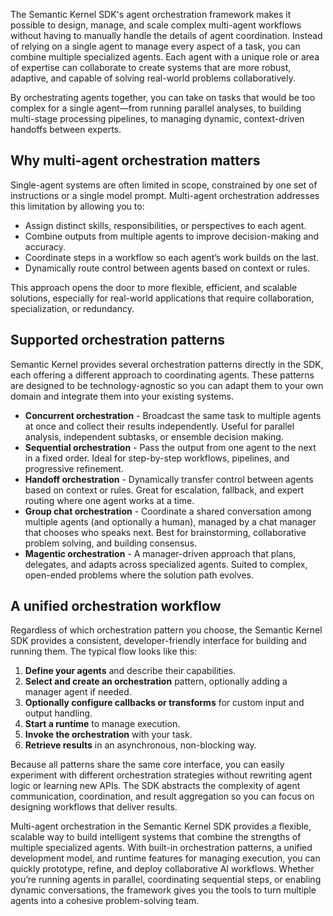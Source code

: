 The Semantic Kernel SDK's agent orchestration framework makes it possible to design, manage, and scale complex multi-agent workflows without having to manually handle the details of agent coordination. Instead of relying on a single agent to manage every aspect of a task, you can combine multiple specialized agents. Each agent with a unique role or area of expertise can collaborate to create systems that are more robust, adaptive, and capable of solving real-world problems collaboratively.

By orchestrating agents together, you can take on tasks that would be too complex for a single agent—from running parallel analyses, to building multi-stage processing pipelines, to managing dynamic, context-driven handoffs between experts.

## Why multi-agent orchestration matters

Single-agent systems are often limited in scope, constrained by one set of instructions or a single model prompt. Multi-agent orchestration addresses this limitation by allowing you to:

- Assign distinct skills, responsibilities, or perspectives to each agent.
- Combine outputs from multiple agents to improve decision-making and accuracy.
- Coordinate steps in a workflow so each agent’s work builds on the last.
- Dynamically route control between agents based on context or rules.

This approach opens the door to more flexible, efficient, and scalable solutions, especially for real-world applications that require collaboration, specialization, or redundancy.

## Supported orchestration patterns

Semantic Kernel provides several orchestration patterns directly in the SDK, each offering a different approach to coordinating agents. These patterns are designed to be technology-agnostic so you can adapt them to your own domain and integrate them into your existing systems.

- **Concurrent orchestration** - Broadcast the same task to multiple agents at once and collect their results independently. Useful for parallel analysis, independent subtasks, or ensemble decision making.
- **Sequential orchestration** - Pass the output from one agent to the next in a fixed order. Ideal for step-by-step workflows, pipelines, and progressive refinement.
- **Handoff orchestration** - Dynamically transfer control between agents based on context or rules. Great for escalation, fallback, and expert routing where one agent works at a time.
- **Group chat orchestration** - Coordinate a shared conversation among multiple agents (and optionally a human), managed by a chat manager that chooses who speaks next. Best for brainstorming, collaborative problem solving, and building consensus.
- **Magentic orchestration** - A manager-driven approach that plans, delegates, and adapts across specialized agents. Suited to complex, open-ended problems where the solution path evolves.

## A unified orchestration workflow

Regardless of which orchestration pattern you choose, the Semantic Kernel SDK provides a consistent, developer-friendly interface for building and running them. The typical flow looks like this:

1. **Define your agents** and describe their capabilities.
1. **Select and create an orchestration** pattern, optionally adding a manager agent if needed.
1. **Optionally configure callbacks or transforms** for custom input and output handling.
1. **Start a runtime** to manage execution.
1. **Invoke the orchestration** with your task.
1. **Retrieve results** in an asynchronous, non-blocking way.

Because all patterns share the same core interface, you can easily experiment with different orchestration strategies without rewriting agent logic or learning new APIs. The SDK abstracts the complexity of agent communication, coordination, and result aggregation so you can focus on designing workflows that deliver results.

Multi-agent orchestration in the Semantic Kernel SDK provides a flexible, scalable way to build intelligent systems that combine the strengths of multiple specialized agents. With built-in orchestration patterns, a unified development model, and runtime features for managing execution, you can quickly prototype, refine, and deploy collaborative AI workflows. Whether you’re running agents in parallel, coordinating sequential steps, or enabling dynamic conversations, the framework gives you the tools to turn multiple agents into a cohesive problem-solving team.
